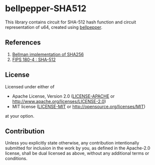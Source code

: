 # bellpepper-SHA512

This library contains circuit for SHA-512 hash function and circuit representation of u64, created using [bellpepper](https://github.com/argumentcomputer/bellpepper).

## References
1. [Bellman implementation of SHA256](https://github.com/zkcrypto/bellman/blob/main/src/gadgets/sha256.rs)
2. [FIPS 180-4 : SHA-512](https://nvlpubs.nist.gov/nistpubs/FIPS/NIST.FIPS.180-4.pdf)

## License

Licensed under either of

 * Apache License, Version 2.0
   ([LICENSE-APACHE](LICENSE-APACHE) or http://www.apache.org/licenses/LICENSE-2.0)
 * MIT license
   ([LICENSE-MIT](LICENSE-MIT) or http://opensource.org/licenses/MIT)

at your option.

## Contribution

Unless you explicitly state otherwise, any contribution intentionally submitted
for inclusion in the work by you, as defined in the Apache-2.0 license, shall be
dual licensed as above, without any additional terms or conditions.

